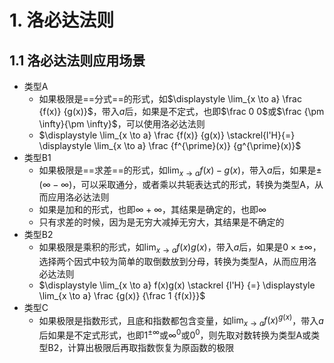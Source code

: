 # 1. 洛必达法则

## 1.1 洛必达法则应用场景

- 类型A
    - 如果极限是==分式==的形式，如$\displaystyle \lim_{x \to a} \frac {f(x)} {g(x)}$，带入$a$后，如果是不定式，也即$\frac 0 0$或$\frac {\pm \infty}{\pm \infty}$，可以使用洛必达法则
    - $\displaystyle \lim_{x \to a} \frac {f(x)} {g(x)} \stackrel{l'H}{=} \displaystyle \lim_{x \to a} \frac {f^{\prime}(x)} {g^{\prime}(x)}$
- 类型B1
    - 如果极限是==求差==的形式，如$\displaystyle \lim_{x \to a} f(x)-g(x)$，带入$a$后，如果是$\pm(\infty - \infty)$，可以采取通分，或者乘以共轭表达式的形式，转换为类型A，从而应用洛必达法则
    - 如果是加和的形式，也即$\infty + \infty$，其结果是确定的，也即$\infty$
    - 只有求差的时候，因为是无穷大减掉无穷大，其结果是不确定的
- 类型B2
    - 如果极限是乘积的形式，如$\displaystyle \lim_{x \to a} f(x)g(x)$，带入$a$后，如果是$0 \times \pm \infty$，选择两个因式中较为简单的取倒数放到分母，转换为类型A，从而应用洛必达法则
    - $\displaystyle \lim_{x \to a} f(x)g(x) \stackrel {l'H} {=} \displaystyle \lim_{x \to a} \frac {g(x)} {\frac 1 {f(x)}}$
- 类型C
    - 如果极限是指数形式，且底和指数都包含变量，如$\displaystyle \lim_{x \to a} f(x)^{g(x)}$，带入$a$后如果是不定式形式，也即$1^{\pm \infty}$或$\infty^0$或$0^0$，则先取对数转换为类型A或类型B2，计算出极限后再取指数恢复为原函数的极限